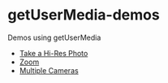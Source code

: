 # getUserMedia-demos
Demos using getUserMedia

* [Take a Hi-Res Photo](https://github.com/tony-xlh/WebRTC-High-Resolution-Photo)
* [Zoom](https://github.com/tony-xlh/web-camera-zoom)
* [Multiple Cameras](https://github.com/tony-xlh/getUserMedia-multiple-camera)

